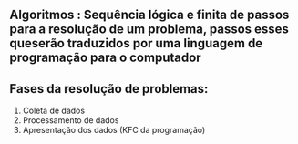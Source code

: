 ## Algoritmos : Sequência lógica e finita de passos para a resolução de um problema, passos esses queserão traduzidos por uma linguagem de programação para o computador 

## Fases da resolução de problemas: 
1) Coleta de dados  
2) Processamento de dados 
3) Apresentação dos dados 
(KFC da  programação)